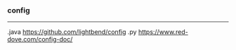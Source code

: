 ### config
---
.java
https://github.com/lightbend/config
.py
https://www.red-dove.com/config-doc/

```
```

```
```

